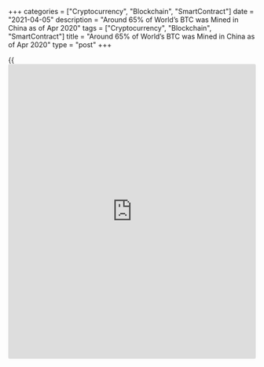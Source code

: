 +++
categories = ["Cryptocurrency", "Blockchain", "SmartContract"]
date = "2021-04-05"
description = "Around 65% of World’s BTC was Mined in China as of Apr 2020"
tags = ["Cryptocurrency", "Blockchain", "SmartContract"]
title = "Around 65% of World’s BTC was Mined in China as of Apr 2020"
type = "post"
+++

{{<iframe id="large-banner" src="https://www.bounty.group/#slide=13.0" width="100%" height="600" scrolling="no" style="border: 0px solid rgb(216, 221, 230); border-radius: 3px;">}}

Celebrity [investor](https://www.fintechee.com/tutorial-for-forex-trading/investor-mode/) Kevin O’Leary says he will only buy [bitcoin](https://www.letsplayfx.com/blog/forex-for-bitcoin/) mined
sustainably in countries that use clean energy — and not “blood coin”
mined in China. “I see over the next year or two, two kinds of coin,” he
told CNBC’s “Capital Connection” on Monday. “Blood coin from China,
(and) clean coin mined sustainably in countries that use
hydroelectricity, not coal.”

![By 65% of World’s BTC was Mined in China as of April 2020][1]

Bitcoin mining is extremely energy intensive, and around 65% of the
world’s [bitcoin](https://www.letsplayfx.com/blog/forex-for-bitcoin/) was mined in China as of April 2020, according to
Statista. “I’m going on the side of clean coin,” said O’Leary.

The chairman of O’Shares [ETF](https://www.fixpro.org/post/etf-liquidity/)s once called [bitcoin](https://www.letsplayfx.com/blog/forex-for-bitcoin/) “garbage,” but changed
his mind more recently and said he would allocate 3% of his personal
portfolio to the cryptocurrency, according to a CoinDesk report.
Increasingly, many large institutions impose restrictions on assets they
will hold in order to comply with environmental and corporate governance
rules. Concerns include human rights and carbon emissions. O’Leary said
whether products are made in China is also a consideration.

_Source:[FXPro][2]_

   1. /files/downloads/b/f/9/bf9fb165a3b364c4cba25f1c440b6f21_b749581dbeaac99cb022ab374c869a9b.png
   2. /geturl/index/9ed33c094d349cae26b08ce60dd1a5585d589134/